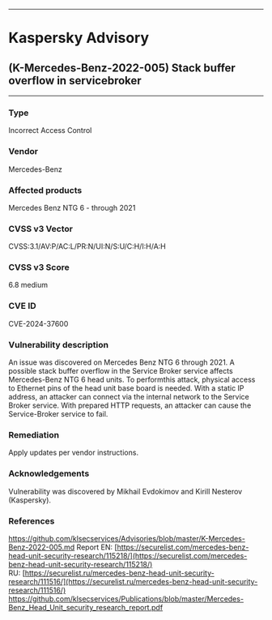***
# Kaspersky Advisory
## (K-Mercedes-Benz-2022-005) Stack buffer overflow in servicebroker
***
### Type
Incorrect Access Control
### Vendor
Mercedes-Benz
### Affected products
Mercedes Benz NTG 6 - through 2021 
### CVSS v3 Vector

CVSS:3.1/AV:P/AC:L/PR:N/UI:N/S:U/C:H/I:H/A:H
### CVSS v3 Score

6.8 medium
### CVE ID

CVE-2024-37600
### Vulnerability description
An issue was discovered on Mercedes Benz NTG 6 through 2021. A possible stack buffer overflow in the Service Broker service affects Mercedes-Benz NTG 6 head units. To performthis attack, physical access to Ethernet pins of the head unit base board is needed. With a static IP address, an attacker can connect via the internal network to the Service Broker service. With prepared HTTP requests, an attacker can cause the Service-Broker service to fail.
### Remediation
Apply updates per vendor instructions.
### Acknowledgements
Vulnerability was discovered by Mikhail Evdokimov and Kirill Nesterov (Kaspersky).

### References
https://github.com/klsecservices/Advisories/blob/master/K-Mercedes-Benz-2022-005.md
Report
EN: [https://securelist.com/mercedes-benz-head-unit-security-research/115218/](https://securelist.com/mercedes-benz-head-unit-security-research/115218/)
RU: [https://securelist.ru/mercedes-benz-head-unit-security-research/111516/](https://securelist.ru/mercedes-benz-head-unit-security-research/111516/)
https://github.com/klsecservices/Publications/blob/master/Mercedes-Benz_Head_Unit_security_research_report.pdf